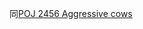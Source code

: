 同[POJ 2456 Aggressive cows](https://github.com/Duboshi/OJ-solutions/blob/master/POJ/POJ%202456%20Aggressive%20cows.md)
